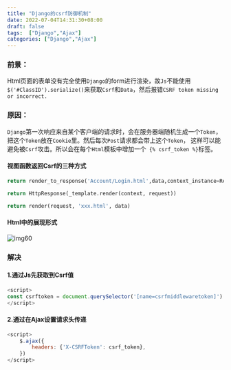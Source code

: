 ```yaml
---
title: "Django的csrf防御机制"
date: 2022-07-04T14:31:30+08:00
draft: false
tags:  ["Django","Ajax"]
categories: ["Django","Ajax"]
---
```




### 前景：

Html页面的表单没有完全使用`Django`的form进行渲染，故`Js`不能使用`$('#ClassID').serialize()`来获取`Csrf`和`Data`，然后报错`CSRF token missing or incorrect.`


### 原因：
`Django`第一次响应来自某个客户端的请求时，会在服务器端随机生成一个`Token`，把这个`Token`放在`Cookie`里。然后每次`Post`请求都会带上这个`Token`， 这样可以能避免被`Csrf`攻击。所以会在每个`Html`模板中增加一个` {% csrf_token %}`标签。

#### 视图函数返回Csrf的三种方式
```python
return render_to_response('Account/Login.html',data,context_instance=RequestContext(request))

return HttpResponse(_template.render(context, request))

return render(request, 'xxx.html', data)
```

#### Html中的展现形式

![img60](/img/img60.png)


### 解决

#### 1.通过Js先获取到Csrf值
```js
<script>
const csrftoken = document.querySelector('[name=csrfmiddlewaretoken]').value;
</script>
```

#### 2.通过在Ajax设置请求头传递
````js
<script>
    $.ajax({
        headers: {'X-CSRFToken': csrf_token},     
    })
</script>
````


